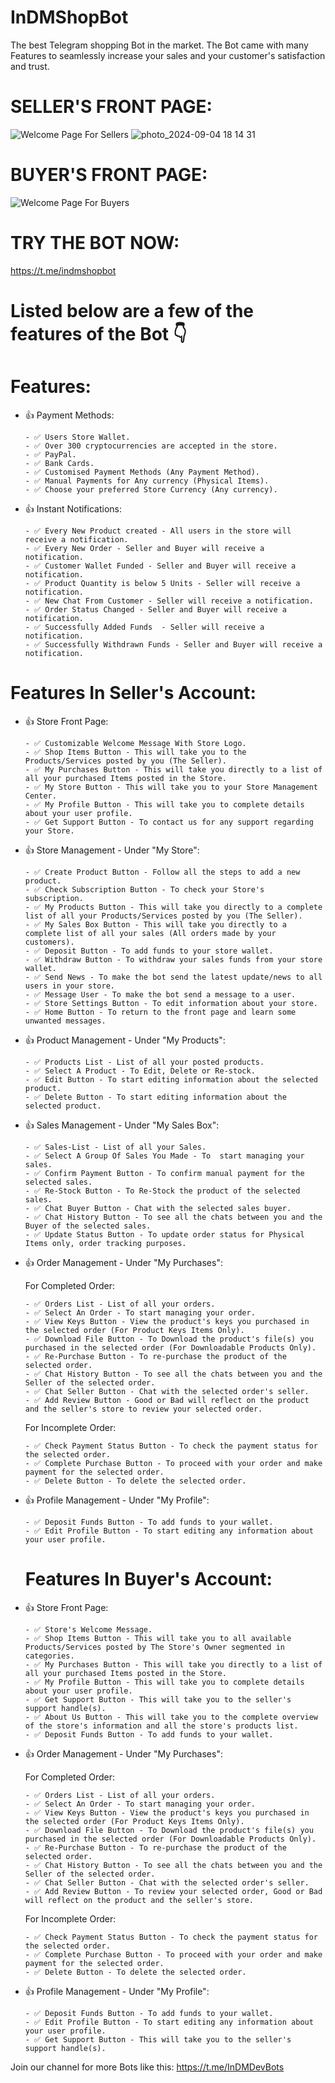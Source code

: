 # InDMShopBot

The best Telegram shopping Bot in the market.
The Bot came with many Features to seamlessly increase your sales and your customer's satisfaction and trust. 

# SELLER'S FRONT PAGE:
![Welcome Page For Sellers](https://user-images.githubusercontent.com.com/147909393/365907180-d2075d65-a2c4-44e0-95d1-b70d25acfb01.png)
![photo_2024-09-04 18 14 31](https://github.com/user-attachments/assets/e29faaf0-4eea-45ad-af2c-0300803380e8)


# BUYER'S FRONT PAGE:
![Welcome Page For Buyers](https://i.ibb.co/74f25Lg/IMG-6-E4-E542201-F2-1.jpg)



# TRY THE BOT NOW:
https://t.me/indmshopbot

# Listed below are a few of the features of the Bot 👇



  # Features:

- 👍 Payment Methods:

      - ✅ Users Store Wallet.
      - ✅ Over 300 cryptocurrencies are accepted in the store.
      - ✅ PayPal.
      - ✅ Bank Cards.
      - ✅ Customised Payment Methods (Any Payment Method).
      - ✅ Manual Payments for Any currency (Physical Items).
      - ✅ Choose your preferred Store Currency (Any currency).




- 👍 Instant Notifications:

      - ✅ Every New Product created - All users in the store will receive a notification.
      - ✅ Every New Order - Seller and Buyer will receive a notification.
      - ✅ Customer Wallet Funded - Seller and Buyer will receive a notification.
      - ✅ Product Quantity is below 5 Units - Seller will receive a notification.
      - ✅ New Chat From Customer - Seller will receive a notification.
      - ✅ Order Status Changed - Seller and Buyer will receive a notification.
      - ✅ Successfully Added Funds  - Seller will receive a notification.
      - ✅ Successfully Withdrawn Funds - Seller and Buyer will receive a notification.




# Features In Seller's Account:

- 👍 Store Front Page:

      - ✅ Customizable Welcome Message With Store Logo.
      - ✅ Shop Items Button - This will take you to the Products/Services posted by you (The Seller).
      - ✅ My Purchases Button - This will take you directly to a list of all your purchased Items posted in the Store.
      - ✅ My Store Button - This will take you to your Store Management Center.
      - ✅ My Profile Button - This will take you to complete details about your user profile.
      - ✅ Get Support Button - To contact us for any support regarding your Store.



- 👍 Store Management - Under "My Store":

      - ✅ Create Product Button - Follow all the steps to add a new product.
      - ✅ Check Subscription Button - To check your Store's subscription.
      - ✅ My Products Button - This will take you directly to a complete list of all your Products/Services posted by you (The Seller).
      - ✅ My Sales Box Button - This will take you directly to a complete list of all your sales (All orders made by your customers).
      - ✅ Deposit Button - To add funds to your store wallet.
      - ✅ Withdraw Button - To withdraw your sales funds from your store wallet.
      - ✅ Send News - To make the bot send the latest update/news to all users in your store.
      - ✅ Message User - To make the bot send a message to a user.
      - ✅ Store Settings Button - To edit information about your store.
      - ✅ Home Button - To return to the front page and learn some unwanted messages.



- 👍 Product Management - Under "My Products":

      - ✅ Products List - List of all your posted products.
      - ✅ Select A Product - To Edit, Delete or Re-stock.
      - ✅ Edit Button - To start editing information about the selected product.
      - ✅ Delete Button - To start editing information about the selected product.



- 👍 Sales Management - Under "My Sales Box":

      - ✅ Sales-List - List of all your Sales.
      - ✅ Select A Group Of Sales You Made - To  start managing your sales.
      - ✅ Confirm Payment Button - To confirm manual payment for the selected sales.
      - ✅ Re-Stock Button - To Re-Stock the product of the selected sales.
      - ✅ Chat Buyer Button - Chat with the selected sales buyer.
      - ✅ Chat History Button - To see all the chats between you and the Buyer of the selected sales.
      - ✅ Update Status Button - To update order status for Physical Items only, order tracking purposes.



- 👍 Order Management - Under "My Purchases":

  For Completed Order:

      - ✅ Orders List - List of all your orders.
      - ✅ Select An Order - To start managing your order.
      - ✅ View Keys Button - View the product's keys you purchased in the selected order (For Product Keys Items Only).
      - ✅ Download File Button - To Download the product's file(s) you purchased in the selected order (For Downloadable Products Only).
      - ✅ Re-Purchase Button - To re-purchase the product of the selected order.
      - ✅ Chat History Button - To see all the chats between you and the Seller of the selected order.
      - ✅ Chat Seller Button - Chat with the selected order's seller.
      - ✅ Add Review Button - Good or Bad will reflect on the product and the seller's store to review your selected order.

  For Incomplete Order:
  
      - ✅ Check Payment Status Button - To check the payment status for the selected order.
      - ✅ Complete Purchase Button - To proceed with your order and make payment for the selected order.
      - ✅ Delete Button - To delete the selected order.



- 👍 Profile Management - Under "My Profile":

      - ✅ Deposit Funds Button - To add funds to your wallet.
      - ✅ Edit Profile Button - To start editing any information about your user profile.



  # Features In Buyer's Account:

- 👍 Store Front Page:

      - ✅ Store's Welcome Message.
      - ✅ Shop Items Button - This will take you to all available Products/Services posted by The Store's Owner segmented in categories.
      - ✅ My Purchases Button - This will take you directly to a list of all your purchased Items posted in the Store.
      - ✅ My Profile Button - This will take you to complete details about your user profile.
      - ✅ Get Support Button - This will take you to the seller's support handle(s).
      - ✅ About Us Button - This will take you to the complete overview of the store's information and all the store's products list.
      - ✅ Deposit Funds Button - To add funds to your wallet.



- 👍 Order Management - Under "My Purchases":

  For Completed Order:

      - ✅ Orders List - List of all your orders.
      - ✅ Select An Order - To start managing your order.
      - ✅ View Keys Button - View the product's keys you purchased in the selected order (For Product Keys Items Only).
      - ✅ Download File Button - To Download the product's file(s) you purchased in the selected order (For Downloadable Products Only).
      - ✅ Re-Purchase Button - To re-purchase the product of the selected order.
      - ✅ Chat History Button - To see all the chats between you and the Seller of the selected order.
      - ✅ Chat Seller Button - Chat with the selected order's seller.
      - ✅ Add Review Button - To review your selected order, Good or Bad will reflect on the product and the seller's store.

  For Incomplete Order:
  
      - ✅ Check Payment Status Button - To check the payment status for the selected order.
      - ✅ Complete Purchase Button - To proceed with your order and make payment for the selected order.
      - ✅ Delete Button - To delete the selected order.



- 👍 Profile Management - Under "My Profile":

      - ✅ Deposit Funds Button - To add funds to your wallet.
      - ✅ Edit Profile Button - To start editing any information about your user profile.
      - ✅ Get Support Button - This will take you to the seller's support handle(s).

      
Join our channel for more Bots like this: https://t.me/InDMDevBots
